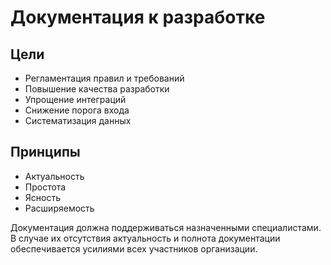 # Документация к разработке

## Цели

- Регламентация правил и требований
- Повышение качества разработки
- Упрощение интеграций
- Снижение порога входа
- Cистематизация данных


## Принципы

- Актуальность
- Простота
- Ясность
- Расширяемость


Документация должна поддерживаться назначенными специалистами. В случае их
отсутствия актуальность и полнота документации обеспечивается усилиями всех
участников организации.
